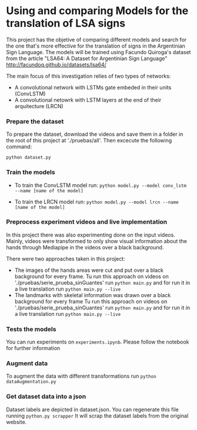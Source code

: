 
# Using and comparing Models for the translation of LSA signs

This project has the objetive of comparing different models and search for the one that's more effective for the translation of signs in the
Argentinian Sign Language. The models will be trained using Facundo Quiroga's dataset from the article "LSA64: A Dataset for Argentinian Sign Language"
http://facundoq.github.io/datasets/lsa64/

The main focus of this investigation relies of two types of networks:
- A convolutional network with LSTMs gate embeded in their units (ConvLSTM)
- A convolutional netowrk with LSTM layers at the end of their arquitecture (LRCN)

### Prepare the dataset

To prepare the dataset, download the videos and save them in a folder in the root of this project at './pruebas/all'.
Then excecute the following command:

```python dataset.py```

### Train the models

- To train the ConvLSTM model run:
    ```python model.py --model conv_lstm --name [name of the model]```

- To train the LRCN model run:
    ```python model.py --model lrcn --name [name of the model]```

### Preprocess experiment videos and live implementation

In this project there was also experimenting done on the input videos. Mainly, videos were transformed to only show visual information about the hands
through Mediapipe in the videos over a black background. 

There were two approaches taken in this project:
- The images of the hands areas were cut and put over a black background for every frame. Tu run this approach on videos on './pruebas/serie_prueba_sinGuantes'
run ```python main.py``` and for run it in a live translation run ```python main.py --live```
- The landmarks with skeletal information was drawn over a black background for every frame
Tu run this approach on videos on './pruebas/serie_prueba_sinGuantes' run ```python main.py``` and for run it in a live translation run ```python main.py --live```

### Tests the models

You can run experiments on ```experiments.ipynb```. Please follow the notebook for further information

### Augment data

To augment the data with different transformations run
```python dataAugmentation.py```

### Get dataset data into a json

Dataset labels are depicted in dataset.json. You can regenerate this file running
```python.py scrapper```
It will scrap the dataset labels from the original website.